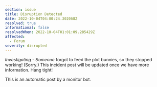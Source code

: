 ```yaml
---
section: issue
title: Disruption Detected
date: 2022-10-04T04:00:24.302068Z
resolved: true
informational: false
resolvedWhen: 2022-10-04T01:01:09.285429Z
affected:
  - Forum
severity: disrupted
---
```

*Investigating* - _Someone_ forgot to feed the plot bunnies, so they stopped working! (Sorry.) This incident post will be updated once we have more information. Hang tight!

This is an automatic post by a monitor bot.
        
